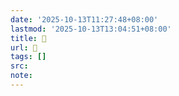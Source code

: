 ```yaml
---
date: '2025-10-13T11:27:48+08:00'
lastmod: '2025-10-13T13:04:51+08:00'
title: 󰙼
url: 󰙼
tags: []
src:
note:
---
```

